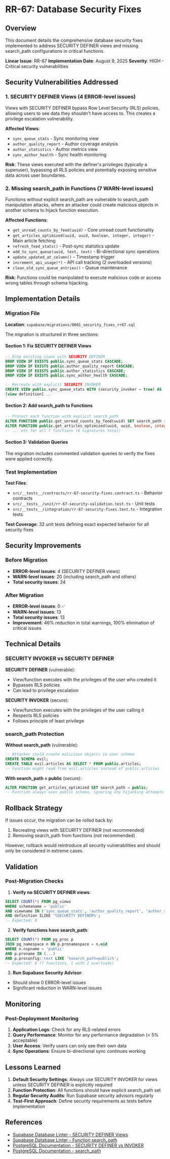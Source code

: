 # RR-67: Database Security Fixes

## Overview

This document details the comprehensive database security fixes implemented to address SECURITY DEFINER views and missing search_path configurations in critical functions.

**Linear Issue**: RR-67
**Implementation Date**: August 9, 2025
**Severity**: HIGH - Critical security vulnerabilities

## Security Vulnerabilities Addressed

### 1. SECURITY DEFINER Views (4 ERROR-level issues)

Views with SECURITY DEFINER bypass Row Level Security (RLS) policies, allowing users to see data they shouldn't have access to. This creates a privilege escalation vulnerability.

**Affected Views**:
- `sync_queue_stats` - Sync monitoring view
- `author_quality_report` - Author coverage analysis  
- `author_statistics` - Author metrics view
- `sync_author_health` - Sync health monitoring

**Risk**: These views executed with the definer's privileges (typically a superuser), bypassing all RLS policies and potentially exposing sensitive data across user boundaries.

### 2. Missing search_path in Functions (7 WARN-level issues)

Functions without explicit search_path are vulnerable to search_path manipulation attacks, where an attacker could create malicious objects in another schema to hijack function execution.

**Affected Functions**:
- `get_unread_counts_by_feed(uuid)` - Core unread count functionality
- `get_articles_optimized(uuid, uuid, boolean, integer, integer)` - Main article fetching
- `refresh_feed_stats()` - Post-sync statistics update
- `add_to_sync_queue(uuid, text, text)` - Bi-directional sync operations
- `update_updated_at_column()` - Timestamp trigger
- `increment_api_usage(*)` - API call tracking (2 overloaded versions)
- `clean_old_sync_queue_entries()` - Queue maintenance

**Risk**: Functions could be manipulated to execute malicious code or access wrong tables through schema hijacking.

## Implementation Details

### Migration File

**Location**: `supabase/migrations/0001_security_fixes_rr67.sql`

The migration is structured in three sections:

#### Section 1: Fix SECURITY DEFINER Views
```sql
-- Drop existing views with SECURITY DEFINER
DROP VIEW IF EXISTS public.sync_queue_stats CASCADE;
DROP VIEW IF EXISTS public.author_quality_report CASCADE;
DROP VIEW IF EXISTS public.author_statistics CASCADE;
DROP VIEW IF EXISTS public.sync_author_health CASCADE;

-- Recreate with explicit SECURITY INVOKER
CREATE VIEW public.sync_queue_stats WITH (security_invoker = true) AS
[view definition]...
```

#### Section 2: Add search_path to Functions
```sql
-- Protect each function with explicit search_path
ALTER FUNCTION public.get_unread_counts_by_feed(uuid) SET search_path = public;
ALTER FUNCTION public.get_articles_optimized(uuid, uuid, boolean, integer, integer) SET search_path = public;
-- ... etc for all 7 functions (8 signatures total)
```

#### Section 3: Validation Queries
The migration includes commented validation queries to verify the fixes were applied correctly.

### Test Implementation

**Test Files**:
- `src/__tests__/contracts/rr-67-security-fixes.contract.ts` - Behavior contracts
- `src/__tests__/unit/rr-67-security-validation.test.ts` - Unit tests
- `src/__tests__/integration/rr-67-security-fixes.test.ts` - Integration tests

**Test Coverage**: 32 unit tests defining exact expected behavior for all security fixes

## Security Improvements

### Before Migration
- **ERROR-level issues**: 4 (SECURITY DEFINER views)
- **WARN-level issues**: 20 (including search_path and others)
- **Total security issues**: 24

### After Migration
- **ERROR-level issues**: 0 ✅
- **WARN-level issues**: 13
- **Total security issues**: 13
- **Improvement**: 46% reduction in total warnings, 100% elimination of critical issues

## Technical Details

### SECURITY INVOKER vs SECURITY DEFINER

**SECURITY DEFINER** (vulnerable):
- View/function executes with the privileges of the user who created it
- Bypasses RLS policies
- Can lead to privilege escalation

**SECURITY INVOKER** (secure):
- View/function executes with the privileges of the user calling it
- Respects RLS policies
- Follows principle of least privilege

### search_path Protection

**Without search_path** (vulnerable):
```sql
-- Attacker could create malicious objects in user schema
CREATE SCHEMA evil;
CREATE TABLE evil.articles AS SELECT * FROM public.articles;
-- Function might read from evil.articles instead of public.articles
```

**With search_path = public** (secure):
```sql
ALTER FUNCTION get_articles_optimized SET search_path = public;
-- Function always uses public schema, ignoring any hijacking attempts
```

## Rollback Strategy

If issues occur, the migration can be rolled back by:

1. Recreating views with SECURITY DEFINER (not recommended)
2. Removing search_path from functions (not recommended)

However, rollback would reintroduce all security vulnerabilities and should only be considered in extreme cases.

## Validation

### Post-Migration Checks

1. **Verify no SECURITY DEFINER views**:
```sql
SELECT COUNT(*) FROM pg_views 
WHERE schemaname = 'public'
AND viewname IN ('sync_queue_stats', 'author_quality_report', 'author_statistics', 'sync_author_health')
AND definition ILIKE '%SECURITY DEFINER%';
-- Expected: 0
```

2. **Verify functions have search_path**:
```sql
SELECT COUNT(*) FROM pg_proc p
JOIN pg_namespace n ON p.pronamespace = n.oid
WHERE n.nspname = 'public'
AND p.proname IN (...)
AND p.proconfig::text LIKE '%search_path=public%';
-- Expected: 8 (7 functions, 1 with 2 overloads)
```

3. **Run Supabase Security Advisor**:
- Should show 0 ERROR-level issues
- Significant reduction in WARN-level issues

## Monitoring

### Post-Deployment Monitoring

1. **Application Logs**: Check for any RLS-related errors
2. **Query Performance**: Monitor for any performance degradation (< 5% acceptable)
3. **User Access**: Verify users can only see their own data
4. **Sync Operations**: Ensure bi-directional sync continues working

## Lessons Learned

1. **Default Security Settings**: Always use SECURITY INVOKER for views unless SECURITY DEFINER is explicitly required
2. **Function Protection**: All functions should have explicit search_path set
3. **Regular Security Audits**: Run Supabase security advisors regularly
4. **Test-First Approach**: Define security requirements as tests before implementation

## References

- [Supabase Database Linter - SECURITY DEFINER Views](https://supabase.com/docs/guides/database/database-linter?lint=0010_security_definer_view)
- [Supabase Database Linter - Function search_path](https://supabase.com/docs/guides/database/database-linter?lint=0011_function_search_path_mutable)
- [PostgreSQL Documentation - SECURITY DEFINER vs INVOKER](https://www.postgresql.org/docs/current/sql-createfunction.html#SQL-CREATEFUNCTION-SECURITY)
- [PostgreSQL Documentation - search_path](https://www.postgresql.org/docs/current/ddl-schemas.html#DDL-SCHEMAS-PATH)